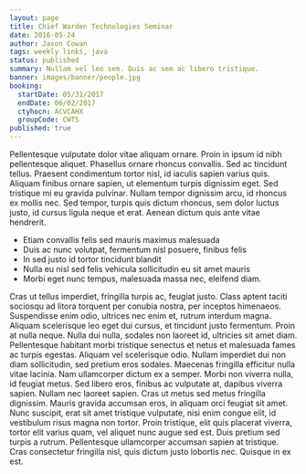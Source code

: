 ```yaml
---
layout: page
title: Chief Warden Technologies Seminar
date: 2016-05-24
author: Jason Cowan
tags: weekly links, java
status: published
summary: Nullam vel leo sem. Duis ac sem ac libero tristique.
banner: images/banner/people.jpg
booking:
  startDate: 05/31/2017
  endDate: 06/02/2017
  ctyhocn: ACVCAHX
  groupCode: CWTS
published: true
---
```

Pellentesque vulputate dolor vitae aliquam ornare. Proin in ipsum id nibh pellentesque aliquet. Phasellus ornare rhoncus convallis. Sed ac tincidunt tellus. Praesent condimentum tortor nisl, id iaculis sapien varius quis. Aliquam finibus ornare sapien, ut elementum turpis dignissim eget. Sed tristique mi eu gravida pulvinar. Nullam tempor dignissim arcu, id rhoncus ex mollis nec. Sed tempor, turpis quis dictum rhoncus, sem dolor luctus justo, id cursus ligula neque et erat. Aenean dictum quis ante vitae hendrerit.

* Etiam convallis felis sed mauris maximus malesuada
* Duis ac nunc volutpat, fermentum nisl posuere, finibus felis
* In sed justo id tortor tincidunt blandit
* Nulla eu nisl sed felis vehicula sollicitudin eu sit amet mauris
* Morbi eget nunc tempus, malesuada massa nec, eleifend diam.

Cras ut tellus imperdiet, fringilla turpis ac, feugiat justo. Class aptent taciti sociosqu ad litora torquent per conubia nostra, per inceptos himenaeos. Suspendisse enim odio, ultrices nec enim et, rutrum interdum magna. Aliquam scelerisque leo eget dui cursus, et tincidunt justo fermentum. Proin at nulla neque. Nulla dui nulla, sodales non laoreet id, ultricies sit amet diam. Pellentesque habitant morbi tristique senectus et netus et malesuada fames ac turpis egestas.
Aliquam vel scelerisque odio. Nullam imperdiet dui non diam sollicitudin, sed pretium eros sodales. Maecenas fringilla efficitur nulla vitae lacinia. Nam ullamcorper dictum ex a semper. Morbi non viverra nulla, id feugiat metus. Sed libero eros, finibus ac vulputate at, dapibus viverra sapien. Nullam nec laoreet sapien. Cras ut metus sed metus fringilla dignissim. Mauris gravida accumsan eros, in aliquam orci feugiat sit amet. Nunc suscipit, erat sit amet tristique vulputate, nisi enim congue elit, id vestibulum risus magna non tortor. Proin tristique, elit quis placerat viverra, tortor elit varius quam, vel aliquet nunc augue sed est. Duis pretium sed turpis a rutrum. Pellentesque ullamcorper accumsan sapien at tristique. Cras consectetur fringilla nisl, quis dictum justo lobortis nec. Quisque in ex est.

